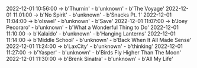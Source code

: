 2022-12-01 10:56:00 -> b'Thurnin' - b'unknown' - b'The Voyage'
2022-12-01 11:01:00 -> b'No Spirit' - b'unknown' - b'Snacks Pt. 1'
2022-12-01 11:04:00 -> b'olswel' - b'unknown' - b'Save'
2022-12-01 11:07:00 -> b'Joey Pecoraro' - b'unknown' - b'What a Wonderful Thing to Do'
2022-12-01 11:10:00 -> b'Kalaido' - b'unknown' - b'Hanging Lanterns'
2022-12-01 11:14:00 -> b'Middle School' - b'unknown' - b'Back When It All Made Sense'
2022-12-01 11:24:00 -> b'LaxCity' - b'unknown' - b'thinking'
2022-12-01 11:27:00 -> b'Yasper' - b'unknown' - b'Birds Fly Higher Than The Moon'
2022-12-01 11:30:00 -> b'Brenk Sinatra' - b'unknown' - b'All My Life'
